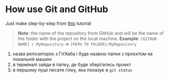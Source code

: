 # How use Git and GitHub

Just make step-by-step from [this](https://www.freecodecamp.org/news/a-beginners-guide-to-git-how-to-create-your-first-github-project-c3ff53f56861/) tutorial

> **Note**: the name of the repository from GitHub and will be the name of the folder with the project on the local machine.
> **Example**: 
>`[GITHUB NAME] / MyRepository` => `[PATH TO FOLDER]/MyRepository` 


1. назва репозиторію з ГітХаба і буде назвою папки з проєктом на локальній машині
2. в терміналі зайди в папку, де буде зберігатись проект
3. в першому пуші писати гілку, яка показує в `git status`

